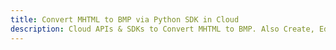 ---title: Convert MHTML to BMP via Python SDK in Clouddescription: Cloud APIs & SDKs to Convert MHTML to BMP. Also Create, Edit & Render Microsoft Word & OpenOffice documents in the Cloud.---
